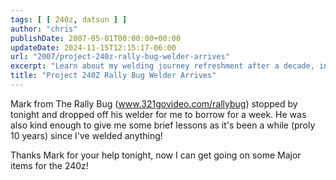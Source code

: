 ```yaml
---
tags: [ [ 240z, datsun ] ]
author: "chris"
publishDate: 2007-05-01T00:00:00+00:00
updateDate: 2024-11-15T12:15:17-06:00
url: "2007/project-240z-rally-bug-welder-arrives"
excerpt: "Learn about my welding journey refreshment after a decade, initiated by Rally Bug's Mark who shared his welder and knowledge."
title: "Project 240Z Rally Bug Welder Arrives"
---
```


Mark from The Rally Bug (www.321govideo.com/rallybug) stopped by tonight and dropped off his welder for me to borrow for a week. He was also kind enough to give me some brief lessons as it's been a while (proly 10 years) since I've welded anything!

Thanks Mark for your help tonight, now I can get going on some Major items for the 240z!
